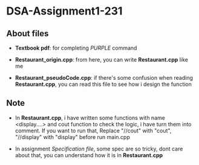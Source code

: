 # DSA-Assignment1-231
## About files
* **Textbook pdf**: for completing _PURPLE_ command

* **Restaurant_origin.cpp**: from here, you can write **Restaurant.cpp** like me

* **Restaurant_pseudoCode.cpp**: if there's some confusion when reading **Restaurant.cpp**, you can read this file to see how i design the function

## Note
* In **Restaurant.cpp**, i have written some functions with name <display....> and cout function to check the logic, i have turn them into comment. If you want to run that, Replace "//cout" with "cout", "//display" with "display" before run main.cpp

* In assignment _Specification file_, some spec are so tricky, dont care about that, you can understand how it is in **Restaurant.cpp**

